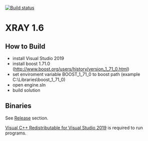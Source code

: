 [![Build status](https://ci.appveyor.com/api/projects/status/jci5um9gjgk3spat?svg=true)](https://ci.appveyor.com/project/abramcumner/xray16)

XRAY 1.6
========

How to Build
------------

- install Visual Studio 2019
- install boost 1.71.0 (http://www.boost.org/users/history/version_1_71_0.html)
- set enviroment variable BOOST_1_71_0 to boost path (example C:\Libraries\boost_1_71_0\)
- open engine.sln
- build solution

Binaries
--------

See [Release](https://github.com/abramcumner/xray16/releases) section.

[Visual C++ Redistributable for Visual Studio 2019](https://support.microsoft.com/ru-ru/help/2977003/the-latest-supported-visual-c-downloads) is required to run programs.
